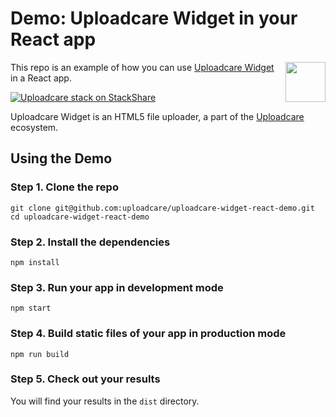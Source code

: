 # Demo: Uploadcare Widget in your React app

<a href="https://uploadcare.com/?utm_source=github&utm_campaign=uploadcare-widget-react-demo">
  <img align="right" width="64" height="64"
       src="https://ucarecdn.com/2f4864b7-ed0e-4411-965b-8148623aa680/uploadcare-logo-mark.svg"
       alt="">
</a>

This repo is an example of how you can use [Uploadcare Widget][widget] in a
React app.

[![Uploadcare stack on StackShare][stack-img]][stack]

[stack-img]: https://img.shields.io/badge/tech-stack-0690fa.svg?style=flat
[stack]: https://stackshare.io/uploadcare/stacks/

Uploadcare Widget is an HTML5 file uploader, a part of the
[Uploadcare][uploadcare] ecosystem.

## Using the Demo

### Step 1. Clone the repo

```
git clone git@github.com:uploadcare/uploadcare-widget-react-demo.git
cd uploadcare-widget-react-demo
```

### Step 2. Install the dependencies

```
npm install
```

### Step 3. Run your app in development mode

```
npm start
```

### Step 4. Build static files of your app in production mode

```
npm run build
```

### Step 5. Check out your results

You will find your results in the `dist` directory.

[widget]: https://github.com/uploadcare/uploadcare-widget
[uploadcare]: https://uploadcare.com/?utm_source=github&utm_campaign=uploadcare-widget-react-demo
